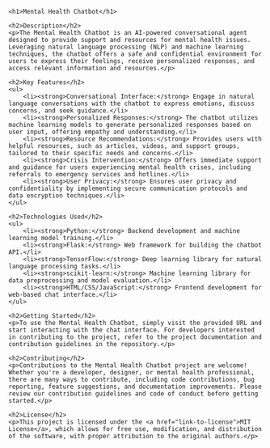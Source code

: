 <!DOCTYPE html>
<html lang="en">

<head>
    <meta charset="UTF-8">
    <meta name="viewport" content="width=device-width, initial-scale=1.0">
    <title>Mental Health Chatbot</title>
</head>

<body>

    <h1>Mental Health Chatbot</h1>

    <h2>Description</h2>
    <p>The Mental Health Chatbot is an AI-powered conversational agent designed to provide support and resources for mental health issues. Leveraging natural language processing (NLP) and machine learning techniques, the chatbot offers a safe and confidential environment for users to express their feelings, receive personalized responses, and access relevant information and resources.</p>

    <h2>Key Features</h2>
    <ul>
        <li><strong>Conversational Interface:</strong> Engage in natural language conversations with the chatbot to express emotions, discuss concerns, and seek guidance.</li>
        <li><strong>Personalized Responses:</strong> The chatbot utilizes machine learning models to generate personalized responses based on user input, offering empathy and understanding.</li>
        <li><strong>Resource Recommendations:</strong> Provides users with helpful resources, such as articles, videos, and support groups, tailored to their specific needs and concerns.</li>
        <li><strong>Crisis Intervention:</strong> Offers immediate support and guidance for users experiencing mental health crises, including referrals to emergency services and hotlines.</li>
        <li><strong>User Privacy:</strong> Ensures user privacy and confidentiality by implementing secure communication protocols and data encryption techniques.</li>
    </ul>

    <h2>Technologies Used</h2>
    <ul>
        <li><strong>Python:</strong> Backend development and machine learning model training.</li>
        <li><strong>Flask:</strong> Web framework for building the chatbot API.</li>
        <li><strong>TensorFlow:</strong> Deep learning library for natural language processing tasks.</li>
        <li><strong>scikit-learn:</strong> Machine learning library for data preprocessing and model evaluation.</li>
        <li><strong>HTML/CSS/JavaScript:</strong> Frontend development for web-based chat interface.</li>
    </ul>

    <h2>Getting Started</h2>
    <p>To use the Mental Health Chatbot, simply visit the provided URL and start interacting with the chat interface. For developers interested in contributing to the project, refer to the project documentation and contribution guidelines in the repository.</p>

    <h2>Contributing</h2>
    <p>Contributions to the Mental Health Chatbot project are welcome! Whether you're a developer, designer, or mental health professional, there are many ways to contribute, including code contributions, bug reporting, feature suggestions, and documentation improvements. Please review our contribution guidelines and code of conduct before getting started.</p>

    <h2>License</h2>
    <p>This project is licensed under the <a href="link-to-license">MIT License</a>, which allows for free use, modification, and distribution of the software, with proper attribution to the original authors.</p>

</body>

</html>



 
